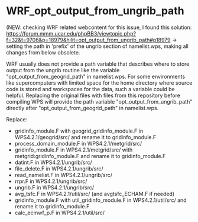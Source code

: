 # WRF_opt_output_from_ungrib_path
(NEW: checking WRF related webcontent for this issue, I found this solution: https://forum.mmm.ucar.edu/phpBB3/viewtopic.php?f=32&t=9706&p=18979&hilit=opt_output_from_ungrib_path#p18979 -> setting the path in 'prefix' of the ungrib section of namelist.wps, making all changes from below obsolete.

WRF usually does not provide a path variable that describes where to store output from the ungrib routine
like the variable "opt_output_from_geogrid_path" in namelist.wps. For some environments like supercomputers with limited space
for the home directory where source code is stored and workspaces for the data, such a variable could be helpful.
Replacing the original files with files from this repository before compiling WPS will provide the path variable "opt_output_from_ungrib_path" directly after "opt_output_from_geogrid_path" in namelist.wps.

Replace:  
- gridinfo_module.F with geogrid_gridinfo_module.F in WPS4.2.1/geogrid/src/ and rename it to gridinfo_module.F   
- process_domain_module.F in WPS4.2.1/metgrid/src/
- gridinfo_module.F in WPS4.2.1/metgrid/src/ with metgrid:gridinfo_module.F and rename it to gridinfo_module.F  
- datint.F in WPS4.2.1/ungrib/src/  
- file_delete.F in WPS4.2.1/ungrib/src/  
- read_namelist.F in WPS4.2.1/ungrib/src/  
- rrpr.F in WPS4.2.1/ungrib/src/  
- ungrib.F in WPS4.2.1/ungrib/src/  
- avg_tsfc.F in WPS4.2.1/util/src/ (and avgtsfc_ECHAM.F if needed)  
- gridinfo_module.F with util_gridinfo_module.F in WPS4.2.1/util/src/ and rename it to gridinfo_module.F   
- calc_ecmwf_p.F in WPS4.2.1/util/src/


